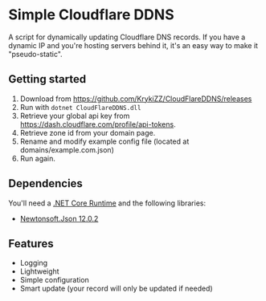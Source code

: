# Simple Cloudflare DDNS

A script for dynamically updating Cloudflare DNS records. 
If you have a dynamic IP and you're hosting servers behind it, it's an easy way to make it "pseudo-static".

## Getting started
1. Download from https://github.com/KrykiZZ/CloudFlareDDNS/releases
2. Run with ```dotnet CloudFlareDDNS.dll```
3. Retrieve your global api key from https://dash.cloudflare.com/profile/api-tokens.
4. Retrieve zone id from your domain page.
5. Rename and modify example config file (located at domains/example.com.json)
6. Run again.

## Dependencies
You'll need a [.NET Core Runtime](https://dotnet.microsoft.com/download) and the following libraries:
 - [Newtonsoft.Json 12.0.2](https://www.nuget.org/packages/Newtonsoft.Json/12.0.2)
 
## Features
  - Logging
  - Lightweight
  - Simple configuration
  - Smart update (your record will only be updated if needed)